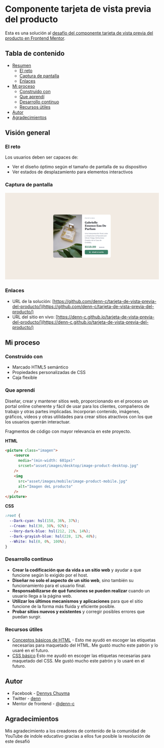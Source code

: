 
# Componente tarjeta de vista previa del producto

Esta es una solución al [desafío del componente tarjeta de vista previa del producto en Frontend Mentor](https://www.frontendmentor.io/challenges/product-preview-card-component-GO7UmttRfa).

## Tabla de contenido

- [Resumen](#resumen)
  - [El reto](#el-reto)
  - [Captura de pantalla](#captura-de-pantalla)
  - [Enlaces](#enlaces)
- [Mi proceso](#mi-proceso)
  - [Construido con](#construido-con)
  - [Que aprendí](#que-aprendí)
  - [Desarrollo continuo](#desarrollo-continuo)
  - [Recursos útiles](#recursos-útiles)
- [Autor](#autor)
- [Agradecimientos](#agradecimientos)


## Visión general

### El reto

Los usuarios deben ser capaces de:

- Ver el diseño óptimo según el tamaño de pantalla de su dispositivo
- Ver estados de desplazamiento para elementos interactivos

### Captura de pantalla

![Vista previa del diseño para el desafío de codificación del componente tarjeta de vista previa del producto](./asset/images/vista-previa.png)



### Enlaces

- URL de la solución: [https://github.com/denn-c/tarjeta-de-vista-previa-del-producto/](https://github.com/denn-c/tarjeta-de-vista-previa-del-producto/)
- URL del sitio en vivo: [https://denn-c.github.io/tarjeta-de-vista-previa-del-producto/](https://denn-c.github.io/tarjeta-de-vista-previa-del-producto/)

## Mi proceso

### Construido con

- Marcado HTML5 semántico
- Propiedades personalizadas de CSS
- Caja flexible

### Que aprendí

Diseñar, crear y mantener sitios web, proporcionando en el proceso un portal online coherente y fácil de usar para los clientes, compañeros de trabajo y otras partes implicadas. Incorporan contenido, imágenes, gráficos, vídeos y otras utilidades para crear sitios atractivos con los que los usuarios querrán interactuar.  

Fragmentos de código con mayor relevancia en este proyecto.

**HTML**

```html
<picture class="imagen">
    <source
      media="(min-width: 601px)"
      srcset="asset/images/desktop/image-product-desktop.jpg"
    />
    <img
      src="asset/images/mobile/image-product-mobile.jpg"
      alt="Imagen deL producto"
    />
</picture>
```
**CSS**
```css
:root {
  --Dark-cyan: hsl(158, 36%, 37%);
  --Cream: hsl(30, 38%, 92%);
  --Very-dark-blue: hsl(212, 21%, 14%);
  --Dark-grayish-blue: hsl(228, 12%, 48%);
  --White: hsl(0, 0%, 100%);
}
```
### Desarrollo continuo

- **Crear la codificación que da vida a un sitio web** y ayudar a que funcione según lo exigido por el host.  
- **Diseñar no solo el aspecto de un sitio web**, sino también su funcionamiento para el usuario final.  
- **Responsabilizarse de qué funciones se pueden realizar** cuando un usuario llega a la página web.  
- **Utilizar los últimos mecanismos y aplicaciones** para que el sitio funcione de la forma más fluida y eficiente posible.  
- **Probar sitios nuevos y existentes** y corregir posibles errores que puedan surgir.  

### Recursos útiles

- [Conceptos básicos de HTML](https://developer.mozilla.org/es/docs/Learn/Getting_started_with_the_web/HTML_basics) - Esto me ayudó en escoger las etiquetas necesarias para maquetado del HTML. Me gustó mucho este patrón y lo usaré en el futuro.
- [CSS básico](https://developer.mozilla.org/es/docs/Learn/Getting_started_with_the_web/CSS_basics)  Esto me ayudó en escoger las etiquetas necesarias para maquetado del CSS. Me gustó mucho este patrón y lo usaré en el futuro.

## Autor

- Facebook - [Dennys Chuyma](https://www.facebook.com/dennys.chuyma)
- Twitter - [denn](https://twitter.com/dennyschuyma)
- Mentor de frontend - [@denn-c](https://www.frontendmentor.io/profile/denn-c)

## Agradecimientos

Mis agradecimiento a los creadores de contenido de la comunidad de YouTube de indole educativo gracias a ellos fue posible la resolución de este desafió
